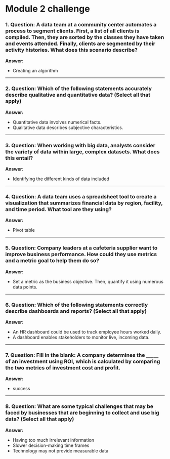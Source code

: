 # Module 2 challenge


### 1. Question: A data team at a community center automates a process to segment clients. First, a list of all clients is compiled. Then, they are sorted by the classes they have taken and events attended. Finally, clients are segmented by their activity histories. What does this scenario describe?
**Answer:**
- Creating an algorithm

---

### 2. Question: Which of the following statements accurately describe qualitative and quantitative data? (Select all that apply)
**Answer:**
- Quantitative data involves numerical facts.  
- Qualitative data describes subjective characteristics.

---

### 3. Question: When working with big data, analysts consider the variety of data within large, complex datasets. What does this entail?
**Answer:**
- Identifying the different kinds of data included

---

### 4. Question: A data team uses a spreadsheet tool to create a visualization that summarizes financial data by region, facility, and time period. What tool are they using?
**Answer:**
- Pivot table

---

### 5. Question: Company leaders at a cafeteria supplier want to improve business performance. How could they use metrics and a metric goal to help them do so?
**Answer:**
- Set a metric as the business objective. Then, quantify it using numerous data points.

---

### 6. Question: Which of the following statements correctly describe dashboards and reports? (Select all that apply)
**Answer:**
- An HR dashboard could be used to track employee hours worked daily.  
- A dashboard enables stakeholders to monitor live, incoming data.

---

### 7. Question: Fill in the blank: A company determines the _____ of an investment using ROI, which is calculated by comparing the two metrics of investment cost and profit.
**Answer:**
- success

---

### 8. Question: What are some typical challenges that may be faced by businesses that are beginning to collect and use big data? (Select all that apply)
**Answer:**
- Having too much irrelevant information  
- Slower decision-making time frames  
- Technology may not provide measurable data
